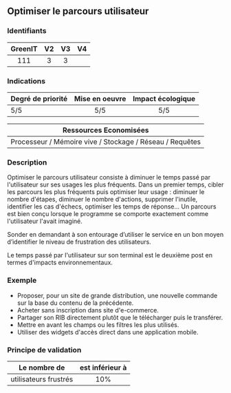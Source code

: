 ## Optimiser le parcours utilisateur

### Identifiants

| GreenIT |  V2  |  V3  |  V4  |
|:-------:|:----:|:----:|:----:|
|   111   | 3  | 3  |      |

### Indications

| Degré de priorité |      Mise en oeuvre       |  Impact écologique    | 
|-------------------|:-------------------------:|:---------------------:|
| 5/5               | 5/5                       | 5/5                   | 


|Ressources Economisées                                      |
|:----------------------------------------------------------:|
|Processeur / Mémoire vive / Stockage / Réseau / Requêtes    |

### Description

Optimiser le parcours utilisateur consiste à diminuer le temps passé par l'utilisateur sur ses usages les plus fréquents. Dans un premier temps, cibler les parcours les plus fréquents puis optimiser leur usage : diminuer le nombre d'étapes, diminuer le nombre d'actions, supprimer l'inutile, identifier les cas d'échecs, optimiser les temps de réponse... Un parcours est bien conçu lorsque le programme se comporte exactement comme l'utilisateur l'avait imaginé.

Sonder en demandant à son entourage d’utiliser le service en un bon moyen d’identifier le niveau de frustration des utilisateurs.

Le temps passé par l'utilisateur sur son terminal est le deuxième post en termes d'impacts environnementaux.

### Exemple

* Proposer, pour un site de grande distribution, une nouvelle commande sur la base du contenu de la précédente.
* Acheter sans inscription dans site d'e-commerce.
* Partager son RIB directement plutôt que le télécharger puis le transférer.
* Mettre en avant les champs ou les filtres les plus utilisés.
* Utiliser des widgets d'accès direct dans une application mobile.

### Principe de validation

|  Le nombre de | est inférieur à   |  
|-------------------|:-------------------------:|
| utilisateurs frustrés |10%|
